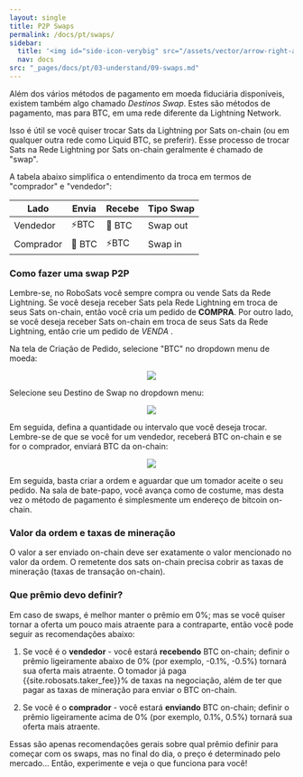 ```yaml
---
layout: single
title: P2P Swaps
permalink: /docs/pt/swaps/
sidebar:
  title: '<img id="side-icon-verybig" src="/assets/vector/arrow-right-arrow-left.svg"/>Swaps'
  nav: docs
src: "_pages/docs/pt/03-understand/09-swaps.md"
---
```


Além dos vários métodos de pagamento em moeda fiduciária disponíveis, existem também algo chamado _Destinos Swap_. Estes são métodos de pagamento, mas para BTC, em uma rede diferente da Lightning Network.

Isso é útil se você quiser trocar Sats da Lightning por Sats on-chain (ou em qualquer outra rede como Liquid BTC, se preferir). Esse processo de trocar Sats na Rede Lightning por Sats on-chain geralmente é chamado de "swap".

A tabela abaixo simplifica o entendimento da troca em termos de "comprador" e "vendedor":

| Lado      | Envia  | Recebe | Tipo Swap |
| --------- | ------ | ------ | --------- |
| Vendedor  | ⚡BTC  | 🔗 BTC | Swap out  |
| Comprador | 🔗 BTC | ⚡BTC  | Swap in   |

### Como fazer uma swap P2P

Lembre-se, no RoboSats você sempre compra ou vende Sats da Rede Lightning. Se você deseja receber Sats pela Rede Lightning em troca de seus Sats on-chain, então você cria um pedido de **COMPRA**. Por outro lado, se você deseja receber Sats on-chain em troca de seus Sats da Rede Lightning, então crie um pedido de _VENDA_ .

Na tela de Criação de Pedido, selecione "BTC" no dropdown menu de moeda:

<div align="center">
    <img src="/assets/images/understand/btc-swap-in-dropdown.png"/>
</div>

Selecione seu Destino de Swap no dropdown menu:

<div align="center">
    <img src="/assets/images/understand/swap-destination-selection.png"/>
</div>

Em seguida, defina a quantidade ou intervalo que você deseja trocar. Lembre-se de que se você for um vendedor, receberá BTC on-chain e se for o comprador, enviará BTC da on-chain:

<div align="center">
    <img src="/assets/images/understand/amount-swap.png"/>
</div>

Em seguida, basta criar a ordem e aguardar que um tomador aceite o seu pedido. Na sala de bate-papo, você avança como de costume, mas desta vez o método de pagamento é simplesmente um endereço de bitcoin on-chain.

### Valor da ordem e taxas de mineração

O valor a ser enviado on-chain deve ser exatamente o valor mencionado no valor da ordem. O remetente dos sats on-chain precisa cobrir as taxas de mineração (taxas de transação on-chain).

### Que prêmio devo definir?

Em caso de swaps, é melhor manter o prêmio em 0%; mas se você quiser tornar a oferta um pouco mais atraente para a contraparte, então você pode seguir as recomendações abaixo:

1. Se você é o **vendedor** - você estará **recebendo** BTC on-chain; definir o prêmio ligeiramente abaixo de 0% (por exemplo, -0.1%, -0.5%) tornará sua oferta mais atraente. O tomador já paga {{site.robosats.taker_fee}}% de taxas na negociação, além de ter que pagar as taxas de mineração para enviar o BTC on-chain.

2. Se você é o **comprador** - você estará **enviando** BTC on-chain; definir o prêmio ligeiramente acima de 0% (por exemplo, 0.1%, 0.5%) tornará sua oferta mais atraente.

Essas são apenas recomendações gerais sobre qual prêmio definir para começar com os swaps, mas no final do dia, o preço é determinado pelo mercado... Então, experimente e veja o que funciona para você!
